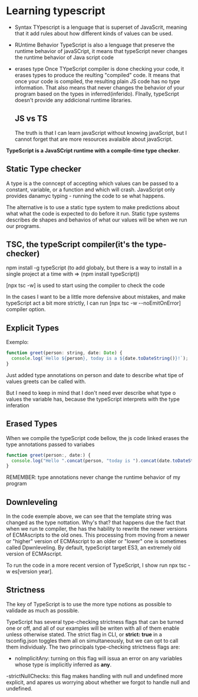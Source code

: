 # Learning typescript

- Syntax
  TYpescript is a lenguage that is superset of JavaScrit, meaning that it add rules about how different kinds of values can be used.

- RUntime Behavior
  TypeScript is also a lenguage that preserve the runtime behavior of javaSCript, it means that typeScript never changes the runtime behavior of Java script code

- erases type
  Once TYpeScript compiler is done checking your code, it erases types to produce the reulting "compiled" code. It means that once your code is compiled, the resulting plain JS code has no type information.
  That also means that never changes the behavior of your program based on the types in inferred(inferido). FInally, typeScript doesn't provide any addicional runtime libraries.

  ## JS vs TS

  The truth is that I can learn javaScript without knowing javaScript, but I cannot forget that are more resources avalaible about javaScript.

**TypeScript is a JavaSCript runtime with a compile-time type checker**.

## Static Type checker

A type is a the conncept of accepting which values can be passed to a constant, variable, or a function and which will crash. JavaScript only provides danamyc typing - running the code to se what happens.

The alternative is to use a static type system to make predictions about what what the code is expected to do before it run. Static type systems describes de shapes and behavios of what our values will be when we run our programs.

## TSC, the typeScript compiler(it's the type-checker)

npm install -g typeScript (to add globaly, but there is a way to install in a single project at a time with => (npm install typeScript))

[npx tsc -w] is used to start using the compiler to check the code

In the cases I want to be a little more defensive about mistakes, and make typeScript act a bit more strictly, I can run
[npx tsc -w --noEmitOnError] compiler option.

## Explicit Types

Exemplo:

```js
function greet(person: string, date: Date) {
  console.log(`Hello ${person}, today is a ${date.toDateString()}!`);
}
```

Just added type annotations on person and date to describe what tipe of values greets can be called with.

But I need to keep in mind that I don't need ever describe what type o values the variable has, because the typeScript interprets with the type inferation

## Erased Types

When we compile the typeScript code bellow, the js code linked erases the type annotations passed to variabes

```js
function greet(person:, date:) {
  console.log("Hello ".concat(person, "today is ").concat(date.toDateString(), "!") );
}
```

REMEMBER: type annotations never change the runtime behavior of my program

## Downleveling

In the code exemple above, we can see that the template string was changed as the type nottation. Why's that? that happens due the fact that when we run te compiler, the has the hability to rewrite the newer versions of ECMAscripts to the old ones. This processing from moving from a newer or "higher" version of ECMAscript to an older or "lower" one is sometimes called Dpwnleveling.
By default, typeScript target ES3, an extremely old version of ECMAscript.

To run the code in a more recent version of TypeScript, I show run
npx tsc -w es[version year].

## Strictness

The key of TypeScript is to use the more type notions as possible to validade as much as possible.

TypeScript has several type-checking strictness flags that can be turned one or off, and all of our examples will be writen with all of them enable unless otherwise stated. The strict flag in CLI, or **strict: true** in a tsconfig.json toggles them all on simultaneously, but we can opt to call them individualy. The two principals type-checking strictness flags are:

- noImplicitAny: turning on this flag will issua an error on any variables whose type is implicitly inferred as **any**.

-strictNullChecks: this flag makes handling with null and undefined more explicit, and apares us worrying about whether we forgot to handle null and undefined.
